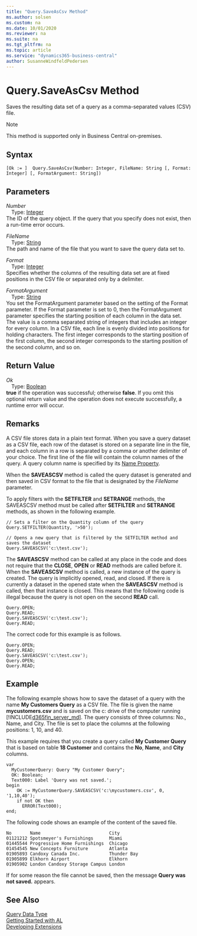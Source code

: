 ```yaml
---
title: "Query.SaveAsCsv Method"
ms.author: solsen
ms.custom: na
ms.date: 10/01/2020
ms.reviewer: na
ms.suite: na
ms.tgt_pltfrm: na
ms.topic: article
ms.service: "dynamics365-business-central"
author: SusanneWindfeldPedersen
---
```

[//]: # (START>DO_NOT_EDIT)
[//]: # (IMPORTANT:Do not edit any of the content between here and the END>DO_NOT_EDIT.)
[//]: # (Any modifications should be made in the .xml files in the ModernDev repo.)
# Query.SaveAsCsv Method
Saves the resulting data set of a query as a comma-separated values (CSV) file.

> [!NOTE]
> This method is supported only in Business Central on-premises.

## Syntax
```
[Ok := ]  Query.SaveAsCsv(Number: Integer, FileName: String [, Format: Integer] [, FormatArgument: String])
```
## Parameters
*Number*  
&emsp;Type: [Integer](../integer/integer-data-type.md)  
The ID of the query object. If the query that you specify does not exist, then a run-time error occurs.
        
*FileName*  
&emsp;Type: [String](../string/string-data-type.md)  
The path and name of the file that you want to save the query data set to.
        
*Format*  
&emsp;Type: [Integer](../integer/integer-data-type.md)  
Specifies whether the columns of the resulting data set are at fixed positions in the CSV file or separated only by a delimiter.
        
*FormatArgument*  
&emsp;Type: [String](../string/string-data-type.md)  
You set the FormatArgument parameter based on the setting of the Format parameter. If the Format parameter is set to 0, then the FormatArgument parameter specifies the starting position of each column in the data set. The value is a comma separated string of integers that includes an integer for every column. In a CSV file, each line is evenly divided into positions for holding characters. The first integer corresponds to the starting position of the first column, the second integer corresponds to the starting position of the second column, and so on.
          


## Return Value
*Ok*  
&emsp;Type: [Boolean](../boolean/boolean-data-type.md)  
**true** if the operation was successful; otherwise **false**.   If you omit this optional return value and the operation does not execute successfully, a runtime error will occur.    


[//]: # (IMPORTANT: END>DO_NOT_EDIT)

## Remarks  
 A CSV file stores data in a plain text format. When you save a query dataset as a CSV file, each row of the dataset is stored on a separate line in the file, and each column in a row is separated by a comma or another delimiter of your choice. The first line of the file will contain the column names of the query. A query column name is specified by its [Name Property](../../properties/devenv-name-property.md).  

 When the **SAVEASCSV** method is called the query dataset is generated and then saved in CSV format to the file that is designated by the *FileName* parameter.  

 To apply filters with the **SETFILTER** and **SETRANGE** methods, the SAVEASCSV method must be called after **SETFILTER** and **SETRANGE** methods, as shown in the following example.  

```  
// Sets a filter on the Quantity column of the query  
Query.SETFILTER(Quantity, '>50');  

// Opens a new query that is filtered by the SETFILTER method and saves the dataset  
Query.SAVEASCSV('c:\test.csv');  
```  

 The **SAVEASCSV** method can be called at any place in the code and does not require that the **CLOSE**, **OPEN** or **READ** methods are called before it. When the **SAVEASCSV** method is called, a new instance of the query is created. The query is implicitly opened, read, and closed. If there is currently a dataset in the opened state when the **SAVEASCSV** method is called, then that instance is closed. This means that the following code is illegal because the query is not open on the second **READ** call.  

```  
Query.OPEN;  
Query.READ;  
Query.SAVEASCSV('c:\test.csv');  
Query.READ;   
```  

 The correct code for this example is as follows.  

```  
Query.OPEN;  
Query.READ;  
Query.SAVEASCSV('c:\test.csv');  
Query.OPEN;  
Query.READ;   
```  

## Example  
 The following example shows how to save the dataset of a query with the name **My Customers Query** as a CSV file. The file is given the name **mycustomers.csv** and is saved on the c: drive of the computer running [!INCLUDE[d365fin_server_md](../../includes/d365fin_server_md.md)]. The query consists of three columns: No., Name, and City. The file is set to place the columns at the following positions: 1, 10, and 40.  

 This example requires that you create a query called **My Customer Query** that is based on table **18 Customer** and contains the **No**, **Name**, and **City** columns. <!--NAV For more information, see [How to: Create Queries](How-to-Create-Queries.md). -->  

```
var
  MyCustomerQuery: Query "My Customer Query";
  OK: Boolean;
  Text000: Label 'Query was not saved.';
begin
    OK := MyCustomerQuery.SAVEASCSV('c:\mycustomers.csv', 0, '1,10,40');  
    if not OK then  
      ERROR(Text000);  
end;
```  

 The following code shows an example of the content of the saved file.  

```  
No       Name                          City  
01121212 Spotsmeyer's Furnishings      Miami  
01445544 Progressive Home Furnishings  Chicago  
01454545 New Concepts Furniture        Atlanta  
01905893 Candoxy Canada Inc.           Thunder Bay  
01905899 Elkhorn Airport               Elkhorn  
01905902 London Candoxy Storage Campus London  

```  

 If for some reason the file cannot be saved, then the message **Query was not saved.** appears.


## See Also
[Query Data Type](query-data-type.md)  
[Getting Started with AL](../../devenv-get-started.md)  
[Developing Extensions](../../devenv-dev-overview.md)